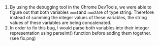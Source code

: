 1. By using the debugging tool in the Chrome DevTools, we were able to figure out that both variables ```num1```and ```num2```are of type string. Therefore instead of summing the integer values of these variables, the string values of these variables are being concatenated.
2. In order to fix this bug, I would parse both variables into their integer representation using parseInt() function before adding them together. (see fix.png)